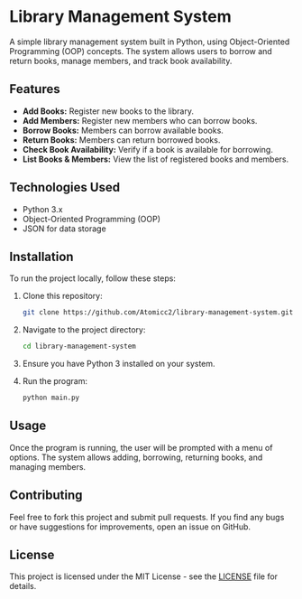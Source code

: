 
# Library Management System

A simple library management system built in Python, using Object-Oriented Programming (OOP) concepts. The system allows users to borrow and return books, manage members, and track book availability.

## Features

- **Add Books:** Register new books to the library.
- **Add Members:** Register new members who can borrow books.
- **Borrow Books:** Members can borrow available books.
- **Return Books:** Members can return borrowed books.
- **Check Book Availability:** Verify if a book is available for borrowing.
- **List Books & Members:** View the list of registered books and members.

## Technologies Used

- Python 3.x
- Object-Oriented Programming (OOP)
- JSON for data storage

## Installation

To run the project locally, follow these steps:

1. Clone this repository:
   ```bash
   git clone https://github.com/Atomicc2/library-management-system.git
   ```

2. Navigate to the project directory:
   ```bash
   cd library-management-system
   ```

3. Ensure you have Python 3 installed on your system.

4. Run the program:
   ```bash
   python main.py
   ```

## Usage

Once the program is running, the user will be prompted with a menu of options. The system allows adding, borrowing, returning books, and managing members.

## Contributing

Feel free to fork this project and submit pull requests. If you find any bugs or have suggestions for improvements, open an issue on GitHub.

## License

This project is licensed under the MIT License - see the [LICENSE](LICENSE) file for details.
